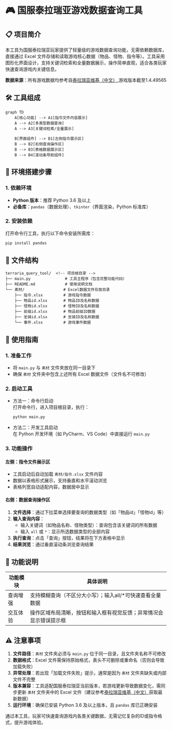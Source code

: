 # 🎮 国服泰拉瑞亚游戏数据查询工具

## 📋 项目简介

本工具为国服泰拉瑞亚玩家提供了轻量级的游戏数据查询功能，无需依赖数据库，直接通过 Excel 文件存储和读取游戏核心数据（物品、怪物、指令等）。工具采用图形化界面设计，支持关键词检索和全量数据展示，操作简单直观，适合各类玩家快速查询游戏内关键信息。

**数据来源**：所有游戏数据均参考自[泰拉瑞亚维基（中文）](https://terraria.wiki.gg/zh/),游戏版本截至1.4.49565

## 🛠️ 工具组成

```mermaid
graph TD
    A[核心功能] --> A1[指令文件内容展示]
    A --> A2[多类型数据查询]
    A --> A3[关键词检索/全量展示]

    B[界面组件] --> B1[左侧指令展示区]
    B --> B2[右侧查询操作区]
    B --> B3[表格数据展示区]
    B --> B4[滚动条导航组件]
```

## 🔧 环境搭建步骤

### 1. 依赖环境

- **Python 版本**：推荐 Python 3.6 及以上
- **必备库**：`pandas`（数据处理）、`tkinter`（界面渲染，Python 标准库）

### 2. 安装依赖

打开命令行工具，执行以下命令安装所需库：

```bash
pip install pandas
```

## 📂 文件结构

```
terraria_query_tool/  <!-- 项目根目录 -->
├── main.py               # 工具主程序（包含完整功能代码）
├── README.md             # 使用说明文档
└── 素材/                 # Excel数据文件存放目录
    ├── 指令.xlsx         # 游戏指令数据
    ├── 物品id.xlsx       # 物品ID及名称数据
    ├── 怪物id.xlsx       # 怪物ID及名称数据
    ├── 前缀id.xlsx       # 物品前缀ID数据
    ├── 坐骑id.xlsx       # 坐骑ID及名称数据
    └── 事件.xlsx         # 游戏事件数据
```

## 🚀 使用指南

### 1. 准备工作

- 将 `main.py` 与 `素材` 文件夹放在同一目录下
- 确保 `素材` 文件夹中包含上述所有 Excel 数据文件（文件名不可修改）

### 2. 启动工具

- 方法一：命令行启动  
  打开命令行，进入项目根目录，执行：
  ```bash
  python main.py
  ```

- 方法二：开发工具启动  
  在 Python 开发环境（如 PyCharm、VS Code）中直接运行 `main.py`

### 3. 功能操作

#### 左侧：指令文件展示区
- 工具启动后自动加载 `素材/指令.xlsx` 文件内容
- 数据以表格形式展示，支持垂直和水平滚动浏览
- 表格列宽自动适配内容，数据居中显示

#### 右侧：数据查询操作区
1. **文件选择**：通过下拉菜单选择要查询的数据类型（如「物品id」「怪物id」等）
2. **输入查询内容**：
   - 输入关键词（如物品名称、怪物类型）：查询包含该关键词的所有数据
   - 输入 `all` 或 `*`：显示所选数据类型的全部内容
3. **执行查询**：点击「查询」按钮，结果将在下方表格中显示
4. **结果浏览**：通过垂直滚动条浏览查询结果

## 📝 功能说明

| 功能模块         | 具体说明                                                                 |
|------------------|--------------------------------------------------------------------------|
| 查询增强         | 支持模糊查询（不区分大小写）；输入all/*可快速查看全量数据                |
| 交互体验         | 操作区域布局清晰，按钮和输入框有视觉反馈；异常情况会显示错误提示框       |

## ⚠️ 注意事项

1. **文件路径**：`素材` 文件夹必须与 `main.py` 位于同一目录，且文件夹名称不可修改
2. **数据格式**：Excel 文件需保持原始格式，表头不可删除或重命名（否则会导致加载失败）
3. **异常处理**：若出现「加载文件失败」提示，通常是因为 `素材` 文件夹缺失或内部文件不完整
4. **版本兼容**：工具适配国服泰拉瑞亚当前版本，若游戏更新导致数据变化，需同步更新 `素材` 文件夹中的 Excel 文件（建议参考[泰拉瑞亚维基（中文）](https://terraria.wiki.gg/zh/)获取最新数据）
5. **运行环境**：确保已安装 Python 3.6 及以上版本，且 `pandas` 库已正确安装


通过本工具，玩家可快速查询游戏内各类关键数据，无需记忆复杂的ID或指令格式，提升游戏体验。




